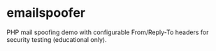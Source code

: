 # emailspoofer
PHP mail spoofing demo with configurable From/Reply-To headers for security testing (educational only).
